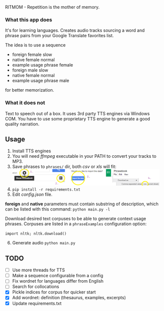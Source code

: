 RITMOM - Repetition is the mother of memory.


### What this app does
It's for learning languages.
Creates audio tracks sourcing a word and phrase pairs from your Google Translate favorites list.

The idea is to use a sequence

- foreign female slow
- native female normal
- example usage phrase female
- foreign male slow
- native female normal
- example usage phrase male

for better memorization.


### What it does not
Text to speech out of a box. It uses 3rd party TTS engines via Windows COM. You have to use
some proprietary TTS engine to generate a good quality narration.


## Usage

1. Install TTS engines
2. You will need *ffmpeg* executable in your PATH to convert your tracks to MP3.
3. Save phrases to `phrases/` dir, both *csv* or *xls* will fit:
![](doc/howto-google-translate.png)
4. `pip install -r requirements.txt`
5. Edit *config.json* file.

**foreign** and **native** parameters must contain substring of description, which can be listed
with this command: `python main.py -l`

Download desired text corpuses to be able to generate context usage phrases.
Corpuses are listed in a `phraseExamples` configuration option:

`import nltk; nltk.download()`

6. Generate audio `python main.py` 


## TODO

- [ ] Use more threads for TTS
- [ ] Make a sequence configurable from a config
- [ ] Fix wordnet for languages differ from English
- [ ] Search for collocations
- [X] Pickle indices for corpus for quicker start
- [X] Add wordnet: definition (thesaurus, examples, excerpts)
- [X] Update requirements.txt